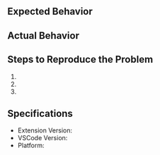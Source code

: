 ## Expected Behavior

## Actual Behavior

## Steps to Reproduce the Problem

1. 
1. 
1. 

## Specifications

* Extension Version:
* VSCode Version:
* Platform:

